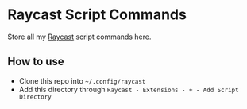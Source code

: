# Raycast Script Commands

Store all my [Raycast](https://raycast.com/) script commands here.

## How to use

- Clone this repo into `~/.config/raycast`
- Add this directory through `Raycast - Extensions - + - Add Script Directory`
